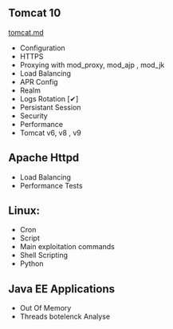 ## Tomcat 10 
[tomcat.md](./tomcat.md)
  - Configuration
  - HTTPS
  - Proxying with mod_proxy, mod_ajp , mod_jk
  - Load Balancing 
  - APR Config
  - Realm
  - Logs Rotation [&#10004;]
  - Persistant Session
  - Security
  - Performance
  - Tomcat v6, v8 , v9 

## Apache Httpd
  - Load Balancing
  - Performance Tests

## Linux: 
  - Cron
  - Script
  - Main exploitation commands
  - Shell Scripting
  - Python

## Java EE Applications
  - Out Of Memory 
  - Threads botelenck Analyse
